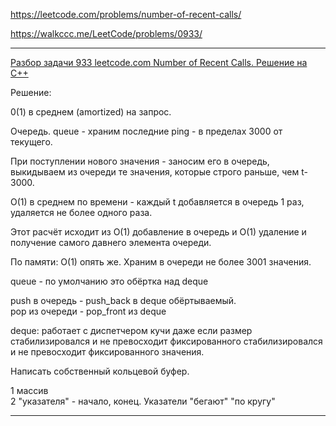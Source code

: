 https://leetcode.com/problems/number-of-recent-calls/

https://walkccc.me/LeetCode/problems/0933/

__________

[Разбор задачи 933 leetcode.com Number of Recent Calls. Решение на C++](https://www.youtube.com/watch?v=iK2EnenuLG0)

Решение:

0(1) в среднем (amortized) на запрос.

Очередь. queue<int> - храним последние ping - в пределах 3000 от текущего.

При поступлении нового значения - заносим его в очередь, выкидываем из очереди те значения, которые строго раньше, чем t-3000.

O(1) в среднем по времени - каждый t добавляется в очередь 1 раз, удаляется не более одного раза.

Этот расчёт исходит из O(1) добавление в очередь и O(1) удаление и получение самого давнего элемента очереди.

По памяти: O(1) опять же. Храним в очереди не более 3001 значения.

queue<int> - по умолчанию это обёртка над deque<int>

push в очередь - push_back в deque обёртываемый.  
рор из очереди - рор_front из deque

deque: работает с диспетчером кучи даже если размер стабилизировался и не превосходит фиксированного 
стабилизировался и не превосходит фиксированного значения.

Написать собственный кольцевой буфер.

1 массив  
2 "указателя" - начало, конец. Указатели "бегают" "по кругу"


__________
